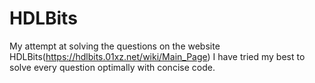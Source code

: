 # HDLBits
My attempt at solving the questions on the website HDLBits(https://hdlbits.01xz.net/wiki/Main_Page) 
I have tried my best to solve every question optimally with concise code. 
